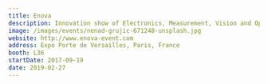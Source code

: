 ```yaml
---
title: Enova
description: Innovation show of Electronics, Measurement, Vision and Optics
image: /images/events/nenad-grujic-671248-unsplash.jpg
website: http://www.enova-event.com
address: Expo Porte de Versailles, Paris, France
booth: L36
startDate: 2017-09-19
date: 2019-02-27
---
```


